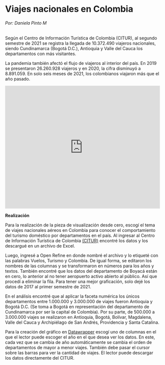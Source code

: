 ﻿
# Viajes nacionales en Colombia
###### Por: Daniela Pinto M

Según el Centro de Información Turística de Colombia (CITUR), al segundo semestre de 2021 se registra la llegada de 10.372.490 viajeros nacionales, siendo Cundinamarca (Bogotá D.C.), Antioquia y Valle del Cauca los departamentos con más visitantes.

La pandemia también afectó el flujo de viajeros al interior del país. En 2019 se presentaron 26.260.928 viajeros y en 2020, la cifra disminuyó a 8.891.059. En solo seis meses de 2021, los colombianos viajaron más que el año pasado.

<iframe title="Viajes nacionales en Colombia" aria-label="Gráfico de columnas" id="datawrapper-chart-Qx1AG" src="https://datawrapper.dwcdn.net/Qx1AG/1/" scrolling="no" frameborder="0" style="width: 0; min-width: 100% !important; border: none;" height="400"></iframe><script type="text/javascript">!function(){"use strict";window.addEventListener("message",(function(e){if(void 0!==e.data["datawrapper-height"]){var t=document.querySelectorAll("iframe");for(var a in e.data["datawrapper-height"])for(var r=0;r<t.length;r++){if(t[r].contentWindow===e.source)t[r].style.height=e.data["datawrapper-height"][a]+"px"}}}))}();

</script>

**Realización**

Para la realización de la pieza de visualización desde cero, escogí el tema de viajes nacionales aéreos en Colombia para conocer el comportamiento del turismo doméstico por departamentos en el país. Al ingresar al Centro de Información Turística de Colombia [(CITUR)](https://www.citur.gov.co/estadisticas/df_pax_aereos_nacionales/all/15#gsc.tab=0) encontré los datos y los descargué en un archivo de Excel.

Luego, ingresé a Open Refine en donde nombré el archivo y lo etiqueté con las palabras Vuelos, Turismo y Colombia. De igual forma, se editaron los nombres de las columnas y se transformaron en números para los años y textos. También encontré que los datos del departamento de Boyacá están en cero, lo anterior al no tener aeropuerto activo abierto al público. Así que procedí a eliminar la fila. Para tener una mejor graficación, solo dejé los datos de 2017 al primer semestre de 2021.

En el análisis encontré que al aplicar la faceta numérica los únicos departamentos entre 1.000.000 y 3.000.000 de viajes fueron Antioquia y Bogotá D.C. (Se toma a Bogotá en representación del departamento de Cundinamarca por ser la capital de Colombia). Por su parte, de 500.000 a 3.000.000 viajes se realizaron en Antioquia, Bogotá, Bolívar, Magdalena, Valle del Cauca y Archipiélago de San Andrés, Providencia y Santa Catalina.

Para la creación del gráfico en [Datawrapper]([https://datawrapper.dwcdn.net/Qx1AG/1/](https://datawrapper.dwcdn.net/Qx1AG/1/)) escogí uno de columnas en el que el lector puede escoger el año en el que desea ver los datos. En este, cada vez que se cambia de año automáticamente se cambia el orden de departamentos de mayor a menor viajes. También debe pasar el cursor sobre las barras para ver la cantidad de viajes. El lector puede descargar los datos directamente del CITUR.
